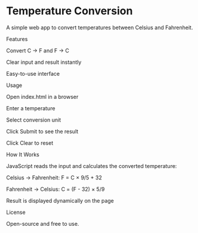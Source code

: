 # Temperature Conversion
A simple web app to convert temperatures between Celsius and Fahrenheit.

Features

Convert C → F and F → C

Clear input and result instantly

Easy-to-use interface

Usage

Open index.html in a browser

Enter a temperature

Select conversion unit

Click Submit to see the result

Click Clear to reset

How It Works

JavaScript reads the input and calculates the converted temperature:

Celsius → Fahrenheit: F = C × 9/5 + 32

Fahrenheit → Celsius: C = (F - 32) × 5/9

Result is displayed dynamically on the page

License

Open-source and free to use.
